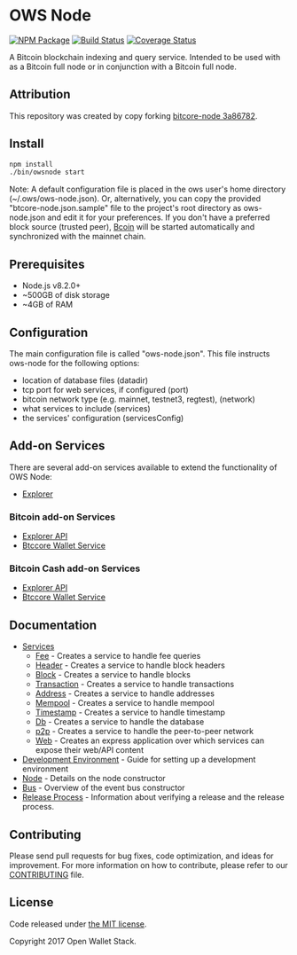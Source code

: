 OWS Node
============

[![NPM Package](https://img.shields.io/npm/v/ows-node.svg?style=flat-square)](https://www.npmjs.org/package/ows-node)
[![Build Status](https://img.shields.io/travis/owstack/ows-node.svg?branch=master&style=flat-square)](https://travis-ci.org/owstack/ows-node)
[![Coverage Status](https://img.shields.io/coveralls/owstack/ows-node.svg?style=flat-square)](https://coveralls.io/r/owstack/ows-node)

A Bitcoin blockchain indexing and query service. Intended to be used with as a Bitcoin full node or in conjunction with a Bitcoin full node.

## Attribution

This repository was created by copy forking [bitcore-node 3a86782](https://github.com/bitpay/bitcore-node/commit/3a867824d66a96ab26af37fa3b3da2cd16e62f4a).

## Install

```bash
npm install
./bin/owsnode start
```

Note: A default configuration file is placed in the ows user's home directory (~/.ows/ows-node.json). Or, alternatively, you can copy the provided "btcore-node.json.sample" file to the project's root directory as ows-node.json and edit it for your preferences. If you don't have a preferred block source (trusted peer), [Bcoin](https://github.com/bcoin-org/bcoin) will be started automatically and synchronized with the mainnet chain.

## Prerequisites

- Node.js v8.2.0+
- ~500GB of disk storage
- ~4GB of RAM

## Configuration

The main configuration file is called "ows-node.json". This file instructs ows-node for the following options:

- location of database files (datadir)
- tcp port for web services, if configured (port)
- bitcoin network type (e.g. mainnet, testnet3, regtest), (network)
- what services to include (services)
- the services' configuration (servicesConfig)

## Add-on Services

There are several add-on services available to extend the functionality of OWS Node:

- [Explorer](https://github.com/owstack/ows-explorer)

### Bitcoin add-on Services

- [Explorer API](https://github.com/owstack/btccore-explorer-api)
- [Btccore Wallet Service](https://github.com/owstack/btccore-wallet-service)

### Bitcoin Cash add-on Services

- [Explorer API](https://github.com/owstack/bcccore-explorer-api)
- [Btccore Wallet Service](https://github.com/owstack/bcccore-wallet-service)

## Documentation

- [Services](docs/services.md)
  - [Fee](docs/services/fee.md) - Creates a service to handle fee queries
  - [Header](docs/services/header.md) - Creates a service to handle block headers
  - [Block](docs/services/block.md) - Creates a service to handle blocks
  - [Transaction](docs/services/transaction.md) - Creates a service to handle transactions
  - [Address](docs/services/address.md) - Creates a service to handle addresses
  - [Mempool](docs/services/mempool.md) - Creates a service to handle mempool
  - [Timestamp](docs/services/timestamp.md) - Creates a service to handle timestamp
  - [Db](docs/services/db.md) - Creates a service to handle the database
  - [p2p](docs/services/p2p.md) - Creates a service to handle the peer-to-peer network
  - [Web](docs/services/web.md) - Creates an express application over which services can expose their web/API content
- [Development Environment](docs/development.md) - Guide for setting up a development environment
- [Node](docs/node.md) - Details on the node constructor
- [Bus](docs/bus.md) - Overview of the event bus constructor
- [Release Process](docs/release.md) - Information about verifying a release and the release process.

## Contributing

Please send pull requests for bug fixes, code optimization, and ideas for improvement. For more information on how to contribute, please refer to our [CONTRIBUTING](https://github.com/owstack/ows/blob/master/CONTRIBUTING.md) file.

## License

Code released under [the MIT license](https://github.com/owstack/ows-node/blob/master/LICENSE).

Copyright 2017 Open Wallet Stack.
